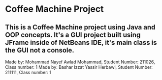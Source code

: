 # Coffee Machine Project
## This is a Coffee Machine project using Java and OOP concepts. It's a GUI project built using JFrame inside of NetBeans IDE, it's main class is the GUI not a console.
Made by: Mohammad Nayef Awlad Mohammad, Student Number: 211026, Class number: 1
Made by: Bashar Izzat Yassir Herbawi, Student Number: 211111, Class number: 1

